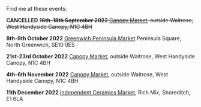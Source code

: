 Find me at these events: 

**CANCELLED**
~~**16th-18th September 2022**
[Canopy Market](https://canopymarket.co.uk),
outside Waitrose, West Handyside Canopy, N1C 4BH~~ 

**8th-9th October 2022**
[Greenwich Peninsula Market](https://www.greenwichpeninsula.co.uk/whats-on/events/greenwich-peninsula-market)
Peninsula Square, North Greenwich, SE10 0ES

**21st-23rd October 2022**
[Canopy Market](https://canopymarket.co.uk),
outside Waitrose, West Handyside Canopy, N1C 4BH

**4th-6th November 2022**
[Canopy Market](https://canopymarket.co.uk),
outside Waitrose, West Handyside Canopy, N1C 4BH

**11th December 2022**
[Independent Ceramics Market](https://www.facebook.com/events/500212300937239),
Rich Mix, Shoreditch, E1 6LA
